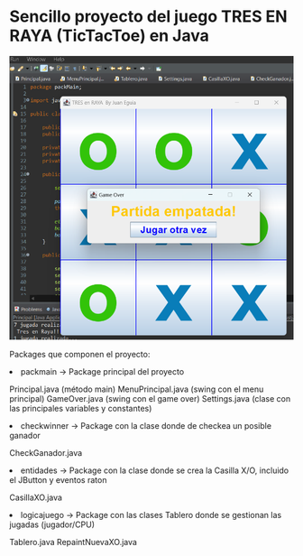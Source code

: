 # Sencillo proyecto del juego TRES EN RAYA (TicTacToe) en Java

<img src="snapShot-tresRayaJava.png" alt="img game"/>

Packages que componen el proyecto:

<li>packmain -> Package principal del proyecto</li>

Principal.java (método main)
MenuPrincipal.java (swing con el menu principal)
GameOver.java (swing con el game over)
Settings.java (clase con las principales variables y constantes)

<li>checkwinner -> Package con la clase donde de checkea un posible ganador</li>

CheckGanador.java

<li>entidades -> Package con la clase donde se crea la Casilla X/O, incluido el JButton y eventos raton</li>

CasillaXO.java

<li>logicajuego -> Package con las clases Tablero donde se gestionan las jugadas (jugador/CPU)</li>

Tablero.java
RepaintNuevaXO.java


